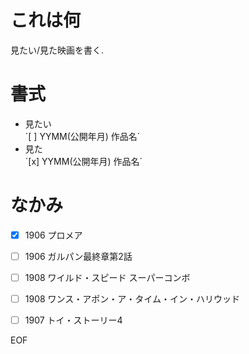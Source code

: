# これは何  
見たい/見た映画を書く.  


# 書式  
- 見たい  
    ´[ ] YYMM(公開年月) 作品名´  
- 見た  
    ´[x] YYMM(公開年月) 作品名´  

# なかみ

- [x] 1906 プロメア  
- [ ] 1906 ガルパン最終章第2話
- [ ] 1908 ワイルド・スピード スーパーコンボ
- [ ] 1908 ワンス・アポン・ア・タイム・イン・ハリウッド
- [ ] 1907 トイ・ストーリー4


EOF